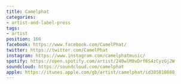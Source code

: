 ```yaml
---
title: Camelphat
categories:
- artist-and-label-press
tags:
- artist
position: 166
facebook: https://www.facebook.com/CamelPhat/
twitter: https://twitter.com/CamelPhat
instagram: https://www.instagram.com/camelphatmusic/
spotify: https://open.spotify.com/artist/240wlM8vDrf6S4zCyzGj2W
soundcloud: https://soundcloud.com/camelphat
apple: https://itunes.apple.com/gb/artist/camelphat/id385810888
---
```


